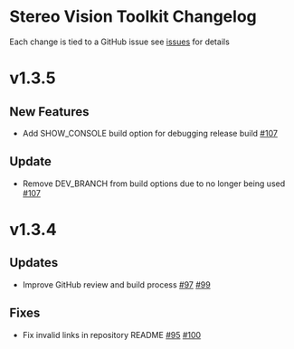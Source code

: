 # Stereo Vision Toolkit Changelog
Each change is tied to a GitHub issue see [issues](https://github.com/i3drobotics/stereo-vision-toolkit/issues) for details

# v1.3.5
## New Features
- Add SHOW_CONSOLE build option for debugging release build [#107](https://github.com/i3drobotics/stereo-vision-toolkit/issues/107)
## Update
- Remove DEV_BRANCH from build options due to no longer being used [#107](https://github.com/i3drobotics/stereo-vision-toolkit/issues/107)

# v1.3.4
## Updates
- Improve GitHub review and build process [#97](https://github.com/i3drobotics/stereo-vision-toolkit/issues/97) [#99](https://github.com/i3drobotics/stereo-vision-toolkit/issues/99)
## Fixes
- Fix invalid links in repository README [#95](https://github.com/i3drobotics/stereo-vision-toolkit/issues/95) [#100](https://github.com/i3drobotics/stereo-vision-toolkit/issues/100)
